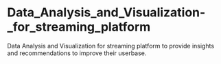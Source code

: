 # Data_Analysis_and_Visualization-_for_streaming_platform
Data Analysis and Visualization for streaming platform to provide insights and recommendations to improve their userbase.

